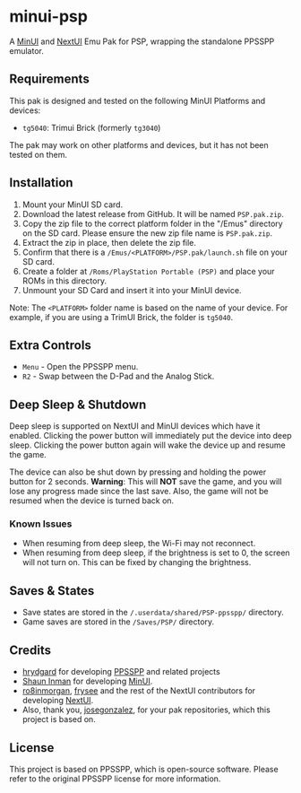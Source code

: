 # minui-psp

A [MinUI](https://github.com/shauninman/MinUI) and [NextUI](https://github.com/LoveRetro/NextUI) Emu Pak for PSP, wrapping the standalone PPSSPP emulator.

## Requirements

This pak is designed and tested on the following MinUI Platforms and devices:

- `tg5040`: Trimui Brick (formerly `tg3040`)

The pak may work on other platforms and devices, but it has not been tested on them.

## Installation

1. Mount your MinUI SD card.
2. Download the latest release from GitHub. It will be named `PSP.pak.zip`.
3. Copy the zip file to the correct platform folder in the "/Emus" directory on the SD card. Please ensure the new zip file name is `PSP.pak.zip`.
4. Extract the zip in place, then delete the zip file.
5. Confirm that there is a `/Emus/<PLATFORM>/PSP.pak/launch.sh` file on your SD card.
6. Create a folder at `/Roms/PlayStation Portable (PSP)` and place your ROMs in this directory.
7. Unmount your SD Card and insert it into your MinUI device.

Note: The `<PLATFORM>` folder name is based on the name of your device. For example, if you are using a TrimUI Brick, the folder is `tg5040`.

## Extra Controls

- `Menu` - Open the PPSSPP menu.
- `R2` - Swap between the D-Pad and the Analog Stick.

## Deep Sleep & Shutdown

Deep sleep is supported on NextUI and MinUI devices which have it enabled. Clicking the power button will immediately put the device into deep sleep. Clicking the power button again will wake the device up and resume the game.

The device can also be shut down by pressing and holding the power button for 2 seconds. **Warning**: This will **NOT** save the game, and you will lose any progress made since the last save. Also, the game will not be resumed when the device is turned back on.

### Known Issues

- When resuming from deep sleep, the Wi-Fi may not reconnect.
- When resuming from deep sleep, if the brightness is set to 0, the screen will not turn on. This can be fixed by changing the brightness.

## Saves & States

- Save states are stored in the `/.userdata/shared/PSP-ppsspp/` directory.
- Game saves are stored in the `/Saves/PSP/` directory.

## Credits

- [hrydgard](https://github.com/hrydgard) for developing [PPSSPP](https://github.com/hrydgard/ppsspp) and related projects
- [Shaun Inman](https://github.com/shauninman) for developing [MinUI](https://github.com/shauninman/MinUI).
- [ro8inmorgan](https://github.com/ro8inmorgan), [frysee](https://github.com/frysee) and the rest of the NextUI contributors for developing [NextUI](https://github.com/LoveRetro/NextUI).
- Also, thank you, [josegonzalez](https://github.com/josegonzalez), for your pak repositories, which this project is based on.

## License

This project is based on PPSSPP, which is open-source software. Please refer to the original PPSSPP license for more information.
